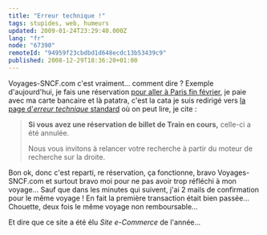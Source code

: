 ```yaml
---
title: "Erreur technique !"
tags: stupides, web, humeurs
updated: 2009-01-24T23:29:40.000Z
lang: "fr"
node: "67390"
remoteId: "94959f23cbdbd1d648ecdc13b53439c9"
published: 2008-12-29T18:36:20+01:00
---
```


Voyages-SNCF.com c'est vraiment... comment dire ? Exemple d'aujourd'hui, je fais une réservation [pour aller à Paris fin février](/post/ac-dc-black-ice-tour-a-bercy-le-27-fevrier-2009), je paie avec ma carte bancaire et là patatra, c'est la cata je suis redirigé vers [la page d'*erreur technique* standard](http://www.voyages-sncf.com/page-erreur-technique) où on peut lire, je cite :

<blockquote>

**Si vous avez une réservation de billet de Train en cours,** celle-ci a été annulée.

Nous vous invitons à relancer votre recherche à partir du moteur de recherche sur la droite.
</blockquote>


Bon ok, donc c'est reparti, re réservation, ça fonctionne, bravo Voyages-SNCF.com et surtout bravo moi pour ne pas avoir trop réfléchi à mon voyage... Sauf que dans les minutes qui suivent, j'ai 2 mails de confirmation pour le même voyage ! En fait la première transaction était bien passée... Chouette, deux fois le même voyage non remboursable...


Et dire que ce site a été élu *Site e-Commerce* de l'année...

